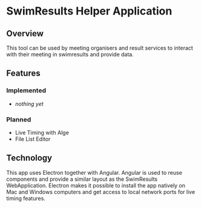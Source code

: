 # SwimResults Helper Application

## Overview

This tool can be used by meeting organisers and result services to interact with their meeting in swimresults and provide data.

## Features

### Implemented

- *nothing yet*

### Planned

- Live Timing with Alge
- File List Editor

## Technology

This app uses Electron together with Angular. Angular is used to reuse components and provide a similar layout as the SwimResults WebApplication. Electron makes it possible to install the app natively on Mac and Windows computers and get access to local network ports for live timing features. 
